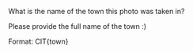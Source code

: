 What is the name of the town this photo was taken in?

Please provide the full name of the town :)

Format: CIT{town}
